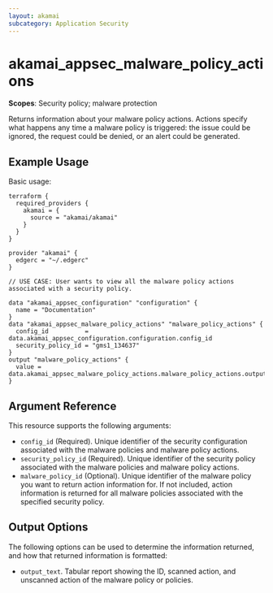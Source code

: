 ```yaml
---
layout: akamai
subcategory: Application Security
---
```


# akamai_appsec_malware_policy_actions

**Scopes**: Security policy; malware protection

Returns information about your malware policy actions. Actions specify what happens any time a malware policy is triggered: the issue could be ignored, the request could be denied, or an alert could be generated.

## Example Usage

Basic usage:

```
terraform {
  required_providers {
    akamai = {
      source = "akamai/akamai"
    }
  }
}

provider "akamai" {
  edgerc = "~/.edgerc"
}

// USE CASE: User wants to view all the malware policy actions associated with a security policy.

data "akamai_appsec_configuration" "configuration" {
  name = "Documentation"
}
data "akamai_appsec_malware_policy_actions" "malware_policy_actions" {
  config_id          = data.akamai_appsec_configuration.configuration.config_id
  security_policy_id = "gms1_134637"
}
output "malware_policy_actions" {
  value = data.akamai_appsec_malware_policy_actions.malware_policy_actions.output_text
}
```

## Argument Reference

This resource supports the following arguments:

- `config_id` (Required). Unique identifier of the security configuration associated with the malware policies and malware policy actions.
- `security_policy_id` (Required). Unique identifier of the security policy associated with the malware policies and malware policy actions.
- `malware_policy_id` (Optional). Unique identifier of the malware policy you want to return action information for. If not included, action information is returned for all malware policies associated with the specified security policy.

## Output Options

The following options can be used to determine the information returned, and how that returned information is formatted:

- `output_text`. Tabular report showing the ID, scanned action, and unscanned action of the malware policy or policies.
